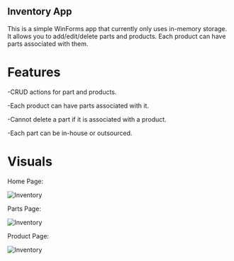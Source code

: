 ## Inventory App
This is a simple WinForms app that currently only uses in-memory storage. It allows you to add/edit/delete parts and products. Each product can have parts associated with them.

# Features
-CRUD actions for part and products.

-Each product can have parts associated with it.

-Cannot delete a part if it is associated with a product.

-Each part can be in-house or outsourced.

# Visuals
Home Page:

![Inventory](https://imgur.com/MbYzjzm.jpg)


Parts Page:

![Inventory](https://imgur.com/jVayx7X.jpg)

Product Page:

![Inventory](https://imgur.com/hetLrIi.jpg)
